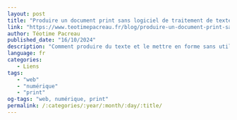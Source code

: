```yaml
---
layout: post
title: "Produire un document print sans logiciel de traitement de texte grâce aux technologies du web"
link: "https://www.teotimepacreau.fr/blog/produire-un-document-print-sans-logiciel-de-traitement-de-texte/"
author: Téotime Pacreau
published_date: "16/10/2024"
description: "Comment produire du texte et le mettre en forme sans utiliser d'outils propriétaires ?"
language: fr
categories:
   - Liens
tags:
   - "web"
   - "numérique"
   - "print"
og-tags: "web, numérique, print"
permalink: /:categories/:year/:month/:day/:title/
---
```

